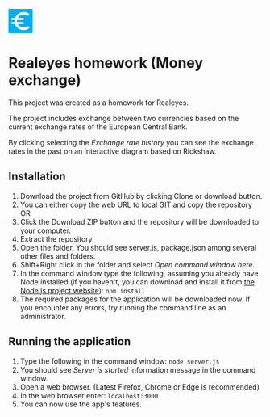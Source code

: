 ![Simple exchange logo](public/ic_euro_symbol_white_48dp_1x.png)
# Realeyes homework (Money exchange)
This project was created as a homework for Realeyes.

The project includes exchange between two currencies based on the current exchange rates of the European Central Bank.

By clicking selecting the *Exchange rate history* you can see the exchange rates in the past on an interactive diagram based on Rickshaw.


## Installation
1. Download the project from GitHub by clicking Clone or download button.
  1. You can either copy the web URL to local GIT and copy the repository OR
  2. Click the Download ZIP button and the repository will be downloaded to your computer.
2. Extract the repository.
3. Open the folder. You should see server.js, package.json among several other files and folders.
4. Shift+Right click in the folder and select *Open command window here*.
5. In the command window type the following, assuming you already have Node installed (if you haven't, you can download and install it from [the Node.js project website](https://nodejs.org/en/)):
`npm install`
6. The required packages for the application will be downloaded now. If you encounter any errors, try running the command line as an administrator.

## Running the application
1. Type the following in the command window:
`node server.js`
2. You should see *Server is started* information message in the command window. 
3. Open a web browser. (Latest Firefox, Chrome or Edge is recommended)
4. In the web browser enter:
`localhost:3000`
5. You can now use the app's features.